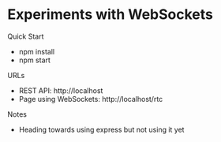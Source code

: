 # Experiments with WebSockets 

Quick Start

* npm install
* npm start

URLs

* REST API: http://localhost
* Page using WebSockets: http://localhost/rtc

Notes

* Heading towards using express but not using it yet
